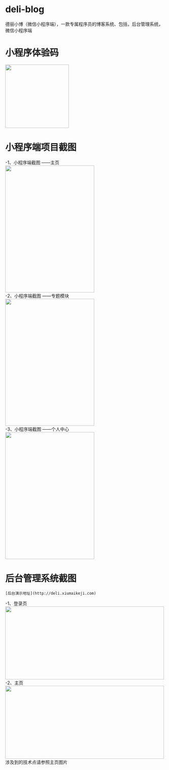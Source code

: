 # deli-blog
德丽小博（微信小程序端），一款专属程序员的博客系统、包括，后台管理系统，微信小程序端

# 小程序体验码  
 <img src="http://deli-ai.test.upcdn.net/common/g.jpg" width = "200" height="200" div align=center />  
 
# 小程序端项目截图
 -1、小程序端截图 ——主页   
    <img src="http://deli-ai.test.upcdn.net/common/a.png" width = "280" height="400" div align=center />  
 -2、小程序端截图 ——专题模块  
<img src="http://deli-ai.test.upcdn.net/common/b.png" width = "280" height="400" div align=center />  
 -3、小程序端截图 ——个人中心   
<img src="http://deli-ai.test.upcdn.net/common/c.png" width = "280" height="400" div align=center />  

# 后台管理系统截图  
    [后台演示地址](http://deli.xiumaikeji.com)  
  -1、登录页    
    <img src="http://deli-ai.test.upcdn.net/common/d.png" width = "500" height="230" div align=center />  
  -2、主页    
  <img src="http://deli-ai.test.upcdn.net/common/e.png" width = "500" height="230" div align=center />  
  涉及到的技术点请参照主页图片 
  

  
    
    
